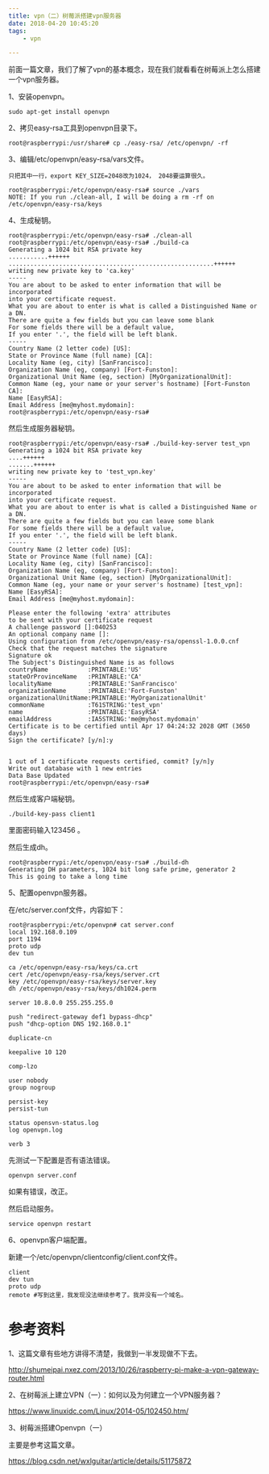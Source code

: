 ```yaml
---
title: vpn（二）树莓派搭建vpn服务器
date: 2018-04-20 10:45:20
tags:
	- vpn

---
```




前面一篇文章，我们了解了vpn的基本概念，现在我们就看看在树莓派上怎么搭建一个vpn服务器。

1、安装openvpn。

```
sudo apt-get install openvpn
```

2、拷贝easy-rsa工具到openvpn目录下。

```
root@raspberrypi:/usr/share# cp ./easy-rsa/ /etc/openvpn/ -rf
```

3、编辑/etc/openvpn/easy-rsa/vars文件。

```
只把其中一行，export KEY_SIZE=2048改为1024， 2048要运算很久。
```

```
root@raspberrypi:/etc/openvpn/easy-rsa# source ./vars 
NOTE: If you run ./clean-all, I will be doing a rm -rf on /etc/openvpn/easy-rsa/keys
```

4、生成秘钥。

```
root@raspberrypi:/etc/openvpn/easy-rsa# ./clean-all
root@raspberrypi:/etc/openvpn/easy-rsa# ./build-ca
Generating a 1024 bit RSA private key
...........++++++
.........................................................++++++
writing new private key to 'ca.key'
-----
You are about to be asked to enter information that will be incorporated
into your certificate request.
What you are about to enter is what is called a Distinguished Name or a DN.
There are quite a few fields but you can leave some blank
For some fields there will be a default value,
If you enter '.', the field will be left blank.
-----
Country Name (2 letter code) [US]:
State or Province Name (full name) [CA]:
Locality Name (eg, city) [SanFrancisco]:
Organization Name (eg, company) [Fort-Funston]:
Organizational Unit Name (eg, section) [MyOrganizationalUnit]:
Common Name (eg, your name or your server's hostname) [Fort-Funston CA]:
Name [EasyRSA]:
Email Address [me@myhost.mydomain]:
root@raspberrypi:/etc/openvpn/easy-rsa# 
```

然后生成服务器秘钥。

```
root@raspberrypi:/etc/openvpn/easy-rsa# ./build-key-server test_vpn
Generating a 1024 bit RSA private key
....++++++
.......++++++
writing new private key to 'test_vpn.key'
-----
You are about to be asked to enter information that will be incorporated
into your certificate request.
What you are about to enter is what is called a Distinguished Name or a DN.
There are quite a few fields but you can leave some blank
For some fields there will be a default value,
If you enter '.', the field will be left blank.
-----
Country Name (2 letter code) [US]:
State or Province Name (full name) [CA]:
Locality Name (eg, city) [SanFrancisco]:
Organization Name (eg, company) [Fort-Funston]:
Organizational Unit Name (eg, section) [MyOrganizationalUnit]:
Common Name (eg, your name or your server's hostname) [test_vpn]:
Name [EasyRSA]:
Email Address [me@myhost.mydomain]:

Please enter the following 'extra' attributes
to be sent with your certificate request
A challenge password []:040253
An optional company name []:
Using configuration from /etc/openvpn/easy-rsa/openssl-1.0.0.cnf
Check that the request matches the signature
Signature ok
The Subject's Distinguished Name is as follows
countryName           :PRINTABLE:'US'
stateOrProvinceName   :PRINTABLE:'CA'
localityName          :PRINTABLE:'SanFrancisco'
organizationName      :PRINTABLE:'Fort-Funston'
organizationalUnitName:PRINTABLE:'MyOrganizationalUnit'
commonName            :T61STRING:'test_vpn'
name                  :PRINTABLE:'EasyRSA'
emailAddress          :IA5STRING:'me@myhost.mydomain'
Certificate is to be certified until Apr 17 04:24:32 2028 GMT (3650 days)
Sign the certificate? [y/n]:y


1 out of 1 certificate requests certified, commit? [y/n]y
Write out database with 1 new entries
Data Base Updated
root@raspberrypi:/etc/openvpn/easy-rsa# 
```

然后生成客户端秘钥。

```
./build-key-pass client1
```

里面密码输入123456 。

然后生成dh。

```
root@raspberrypi:/etc/openvpn/easy-rsa# ./build-dh 
Generating DH parameters, 1024 bit long safe prime, generator 2
This is going to take a long time
```

5、配置openvpn服务器。

在/etc/server.conf文件，内容如下：

```
root@raspberrypi:/etc/openvpn# cat server.conf 
local 192.168.0.109
port 1194
proto udp
dev tun

ca /etc/openvpn/easy-rsa/keys/ca.crt
cert /etc/openvpn/easy-rsa/keys/server.crt
key /etc/openvpn/easy-rsa/keys/server.key
dh /etc/openvpn/easy-rsa/keys/dh1024.perm

server 10.8.0.0 255.255.255.0

push "redirect-gateway def1 bypass-dhcp"
push "dhcp-option DNS 192.168.0.1"

duplicate-cn 

keepalive 10 120

comp-lzo

user nobody
group nogroup

persist-key
persist-tun

status opensvn-status.log
log openvpn.log

verb 3
```

先测试一下配置是否有语法错误。

```
openvpn server.conf
```

如果有错误，改正。

然后启动服务。

```
service openvpn restart
```

6、openvpn客户端配置。

新建一个/etc/openvpn/clientconfig/client.conf文件。

```
client
dev tun
proto udp
remote #写到这里，我发现没法继续参考了。我并没有一个域名。
```







# 参考资料

1、这篇文章有些地方讲得不清楚，我做到一半发现做不下去。

http://shumeipai.nxez.com/2013/10/26/raspberry-pi-make-a-vpn-gateway-router.html

2、在树莓派上建立VPN（一）：如何以及为何建立一个VPN服务器？

https://www.linuxidc.com/Linux/2014-05/102450.htm/

3、树莓派搭建Openvpn（一）

主要是参考这篇文章。

https://blog.csdn.net/wxlguitar/article/details/51175872